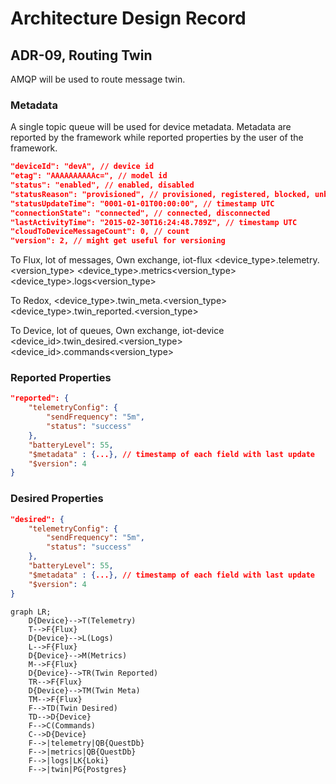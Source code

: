 # Architecture Design Record
## ADR-09, Routing Twin

AMQP will be used to route message twin.



### Metadata
A single topic queue will be used for device metadata. Metadata are reported by the framework while reported properties by the user of the framework.

```json
"deviceId": "devA", // device id
"etag": "AAAAAAAAAAc=", // model id
"status": "enabled", // enabled, disabled
"statusReason": "provisioned", // provisioned, registered, blocked, unblocked
"statusUpdateTime": "0001-01-01T00:00:00", // timestamp UTC
"connectionState": "connected", // connected, disconnected
"lastActivityTime": "2015-02-30T16:24:48.789Z", // timestamp UTC
"cloudToDeviceMessageCount": 0, // count
"version": 2, // might get useful for versioning
```

To Flux, lot of messages, Own exchange, iot-flux
<device_type>.telemetry.<version_type>
<device_type>.metrics<version_type>
<device_type>.logs<version_type>

To Redox, 
<device_type>.twin_meta.<version_type>
<device_type>.twin_reported.<version_type>

To Device, lot of queues, Own exchange, iot-device
<device_id>.twin_desired.<version_type>
<device_id>.commands<version_type>

### Reported Properties

```json
"reported": {
    "telemetryConfig": {
        "sendFrequency": "5m",
        "status": "success"
    },
    "batteryLevel": 55,
    "$metadata" : {...}, // timestamp of each field with last update
    "$version": 4
}
```

### Desired Properties

```json
"desired": {
    "telemetryConfig": {
        "sendFrequency": "5m",
        "status": "success"
    },
    "batteryLevel": 55,
    "$metadata" : {...}, // timestamp of each field with last update
    "$version": 4
}
```

```mermaid
graph LR;
    D{Device}-->T(Telemetry)
    T-->F{Flux}
    D{Device}-->L(Logs)
    L-->F{Flux}
    D{Device}-->M(Metrics)
    M-->F{Flux}
    D{Device}-->TR(Twin Reported)
    TR-->F{Flux}
    D{Device}-->TM(Twin Meta)
    TM-->F{Flux}
    F-->TD(Twin Desired)
    TD-->D{Device}
    F-->C(Commands)
    C-->D{Device}
    F-->|telemetry|QB{QuestDb}
    F-->|metrics|QB{QuestDb}
    F-->|logs|LK{Loki}
    F-->|twin|PG{Postgres}
```

